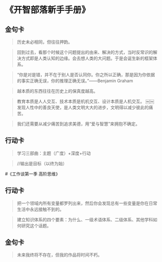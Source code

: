 # 《开智部落新手手册》
## 金句卡
> 历史未必相同，但往往押韵。

> 回到过去，看那个时候这个问题提出的由来、解决的方式，当时反常识的解决方式即是人类认知的边缘。会去想人类的大问题。于是会诞生新的框架体系。

> “你是对是错，并不在于别人是否认同你。你之所以正确，那是因为你依据的事实正确无误，你的推理正确无误。”——Benjamin Graham

> 越本质的东西往往在历史上的保真度越高。

> 教育本质是人人交互、技术本质是机机交互、设计本质是人机交互。
￼￼
> 发现人性中的善良天使，是人类文明大大的进步，文明得以减少彼此的痛苦。

> 我们还需要从减少痛苦到追求美德，用“爱与智慧”来拥抱不确定。

## 行动卡
> 学习三部曲：主题（广度）+深度+行动

> //输出是目标（以终为始）


#《工作谈第一季 高阶思维》
## 行动卡
> 把一个领域内所有变量都罗列出来，然后你会发现总有一些变量是你在日常生活中永远接触不到的。

> 建立知识体系的四个要素：为什么、一级术语体系、二级体系、其他学科如何研究这个话题。
## 金句卡
> 未来我终将不存在，但我的作品将时间不朽。
